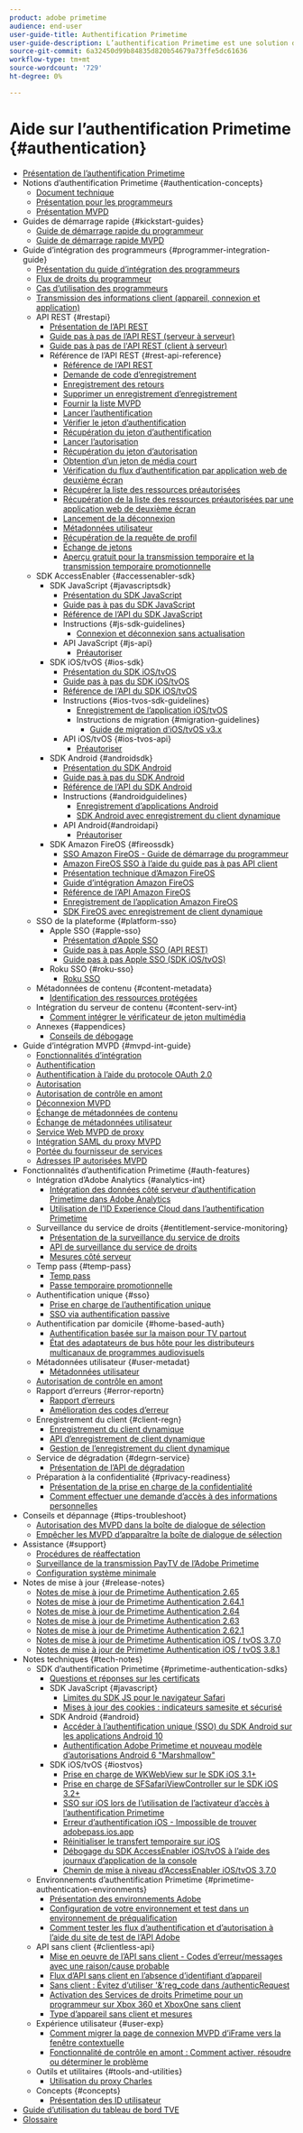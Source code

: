 ```yaml
---
product: adobe primetime
audience: end-user
user-guide-title: Authentification Primetime
user-guide-description: L’authentification Primetime est une solution de droits pour TV partout, fournissant un cadre modulaire pour déterminer si une personne qui demande l’accès à une ressource y a droit.
source-git-commit: 6a32450d99b84835d820b54679a73ffe5dc61636
workflow-type: tm+mt
source-wordcount: '729'
ht-degree: 0%

---
```



# Aide sur l’authentification Primetime {#authentication}

+ [Présentation de l’authentification Primetime](home.md)
+ Notions d’authentification Primetime {#authentication-concepts}
   + [Document technique](technical-paper.md)
   + [Présentation pour les programmeurs](programmer-overview.md)
   + [Présentation MVPD](mvpd-overview.md)
+ Guides de démarrage rapide {#kickstart-guides}
   + [Guide de démarrage rapide du programmeur](programmer-kickstart-guide.md)
   + [Guide de démarrage rapide MVPD](mvpd-kickstart-guide.md)
+ Guide d’intégration des programmeurs {#programmer-integration-guide}
   + [Présentation du guide d’intégration des programmeurs](programmer-integration-guide-overview.md)
   + [Flux de droits du programmeur](entitlement-flow.md)
   + [Cas d’utilisation des programmeurs](programmer-use-cases.md)
   + [Transmission des informations client (appareil, connexion et application)](passing-client-information-device-connection-and-application.md)
   + API REST {#restapi}
      + [Présentation de l’API REST](rest-api-overview.md)
      + [Guide pas à pas de l’API REST (serveur à serveur)](rest-api-cookbook-servertoserver.md)
      + [Guide pas à pas de l&#39;API REST (client à serveur)](rest-api-cookbook-clienttoserver.md)
      + Référence de l’API REST {#rest-api-reference}
         + [Référence de l’API REST](rest-api-reference.md)
         + [Demande de code d’enregistrement](registration-code-request.md)
         + [Enregistrement des retours](return-registration-record.md)
         + [Supprimer un enregistrement d’enregistrement](delete-registration-record.md)
         + [Fournir la liste MVPD](provide-mvpd-list.md)
         + [Lancer l’authentification](initiate-authentication.md)
         + [Vérifier le jeton d’authentification](check-authentication-token.md)
         + [Récupération du jeton d’authentification](retrieve-authentication-token.md)
         + [Lancer l’autorisation](initiate-authorization.md)
         + [Récupération du jeton d’autorisation](retrieve-authorization-token.md)
         + [Obtention d’un jeton de média court](obtain-short-media-token.md)
         + [Vérification du flux d’authentification par application web de deuxième écran](check-authentication-flow-by-second-screen-web-app.md)
         + [Récupérer la liste des ressources préautorisées](retrieve-list-of-preauthorized-resources.md)
         + [Récupération de la liste des ressources préautorisées par une application web de deuxième écran](retrieve-list-of-preauthorized-resources-by-second-screen-web-app.md)
         + [Lancement de la déconnexion](initiate-logout.md)
         + [Métadonnées utilisateur](user-metadata.md)
         + [Récupération de la requête de profil](retrieve-profilerequest.md)
         + [Échange de jetons](token-exchange.md)
         + [Aperçu gratuit pour la transmission temporaire et la transmission temporaire promotionnelle](free-preview-for-temp-pass-and-promotional-temp-pass.md)
   + SDK AccessEnabler {#accessenabler-sdk}
      + SDK JavaScript {#javascriptsdk}
         + [Présentation du SDK JavaScript](javascript-sdk-overview.md)
         + [Guide pas à pas du SDK JavaScript](javascript-sdk-cookbook.md)
         + [Référence de l’API du SDK JavaScript](javascript-sdk-api-reference.md)
         + Instructions {#js-sdk-guidelines}
            + [Connexion et déconnexion sans actualisation](refreshless-login-and-logout.md)
         + API JavaScript {#js-api}
            + [Préautoriser](js-preauthorize.md)
      + SDK iOS/tvOS {#ios-sdk}
         + [Présentation du SDK iOS/tvOS](iostvos-sdk-overview.md)
         + [Guide pas à pas du SDK iOS/tvOS](iostvos-sdk-cookbook.md)
         + [Référence de l’API du SDK iOS/tvOS](iostvos-sdk-api-reference.md)
         + Instructions {#ios-tvos-sdk-guidelines}
            + [Enregistrement de l’application iOS/tvOS](iostvos-application-registration.md)
            + Instructions de migration {#migration-guidelines}
               + [Guide de migration d’iOS/tvOS v3.x](iostvos-v3x-migration-guide.md)
         + API iOS/tvOS {#ios-tvos-api}
            + [Préautoriser](preauthorize.md)
      + SDK Android {#androidsdk}
         + [Présentation du SDK Android](android-sdk-overview.md)
         + [Guide pas à pas du SDK Android](android-sdk-cookbook.md)
         + [Référence de l’API du SDK Android](android-sdk-api-reference.md)
         + Instructions {#androidguidelines}
            + [Enregistrement d’applications Android](android-application-registration.md)
            + [SDK Android avec enregistrement du client dynamique](android-sdk-with-dynamic-client-registration.md)
         + API Android{#androidapi}
            + [Préautoriser](preauthorize-android.md)
      + SDK Amazon FireOS {#fireossdk}
         + [SSO Amazon FireOS - Guide de démarrage du programmeur](amazon-firetv-sso-programmer-kickoff-guide.md)
         + [Amazon FireOS SSO à l’aide du guide pas à pas API client](amazon-fireos-sso-using-clientless-api-cookbook.md)
         + [Présentation technique d’Amazon FireOS](amazon-fireos-technical-overview.md)
         + [Guide d’intégration Amazon FireOS](amazon-fireos-integration-cookbook.md)
         + [Référence de l’API Amazon FireOS](amazon-fireos-native-client-api-reference.md)
         + [Enregistrement de l’application Amazon FireOS](amazon-fireos-application-registration.md)
         + [SDK FireOS avec enregistrement de client dynamique](fireos-sdk-with-dynamic-client-registration.md)
   + SSO de la plateforme {#platform-sso}
      + Apple SSO {#apple-sso}
         + [Présentation d’Apple SSO](apple-sso-overview.md)
         + [Guide pas à pas Apple SSO (API REST)](apple-sso-cookbook-rest-api.md)
         + [Guide pas à pas Apple SSO (SDK iOS/tvOS)](apple-sso-cookbook-iostvos-sdk.md)
      + Roku SSO {#roku-sso}
         + [Roku SSO](roku-sso-overview.md)
   + Métadonnées de contenu {#content-metadata}
      + [Identification des ressources protégées](identify-protected-resources.md)
   + Intégration du serveur de contenu {#content-serv-int}
      + [Comment intégrer le vérificateur de jeton multimédia](media-token-verifier-int.md)
   + Annexes {#appendices}
      + [Conseils de débogage](appendix-b-debugging-tips.md)
+ Guide d’intégration MVPD {#mvpd-int-guide}
   + [Fonctionnalités d’intégration](mvpd-integr-features.md)
   + [Authentification](authn-usecase.md)
   + [Authentification à l’aide du protocole OAuth 2.0](authn-oauth2-protocol.md)
   + [Autorisation](authz-usecase.md)
   + [Autorisation de contrôle en amont](mvpd-preflight-authz.md)
   + [Déconnexion MVPD](usecase-mvpd-logout.md)
   + [Échange de métadonnées de contenu](mvpd-content-metadata-exchange.md)
   + [Échange de métadonnées utilisateur](mvpd-user-metadata-exchng.md)
   + [Service Web MVPD de proxy](proxy-mvpd-webserv.md)
   + [Intégration SAML du proxy MVPD](proxy-mvpd-saml-int.md)
   + [Portée du fournisseur de services](serv-provider-scoping.md)
   + [Adresses IP autorisées MVPD](mvpd-listing-ip-addres.md)
+ Fonctionnalités d’authentification Primetime {#auth-features}
   + Intégration d’Adobe Analytics {#analytics-int}
      + [Intégration des données côté serveur d’authentification Primetime dans Adobe Analytics](integrate-authn-servr-data-analytics.md)
      + [Utilisation de l’ID Experience Cloud dans l’authentification Primetime](exp-cloud-id-authn.md)
   + Surveillance du service de droits {#entitlement-service-monitoring}
      + [Présentation de la surveillance du service de droits](entitlement-service-monitoring-overview.md)
      + [API de surveillance du service de droits](entitlement-service-monitoring-api.md)
      + [Mesures côté serveur](understanding-serverside-metrics.md)
   + Temp pass {#temp-pass}
      + [Temp pass](temp-pass.md)
      + [Passe temporaire promotionnelle](promotional-temp-pass.md)
   + Authentification unique {#sso}
      + [Prise en charge de l’authentification unique](sso-support.md)
      + [SSO via authentification passive](sso-passive-authn.md)
   + Authentification par domicile {#home-based-auth}
      + [Authentification basée sur la maison pour TV partout](home-based-authn-tve.md)
      + [État des adaptateurs de bus hôte pour les distributeurs multicanaux de programmes audiovisuels](hba-status-mvpds.md)
   + Métadonnées utilisateur {#user-metadat}
      + [Métadonnées utilisateur](user-metadata-feature.md)
   + [Autorisation de contrôle en amont](preflight-authz.md)
   + Rapport d’erreurs {#error-reportn}
      + [Rapport d’erreurs](error-reporting.md)
      + [Amélioration des codes d’erreur](enhanced-error-codes.md)
   + Enregistrement du client {#client-regn}
      + [Enregistrement du client dynamique](dynamic-client-registration.md)
      + [API d’enregistrement de client dynamique](dynamic-client-registration-api.md)
      + [Gestion de l’enregistrement du client dynamique](dynamic-client-registration-management.md)
   + Service de dégradation {#degrn-service}
      + [Présentation de l’API de dégradation](degradation-api-overview.md)
   + Préparation à la confidentialité {#privacy-readiness}
      + [Présentation de la prise en charge de la confidentialité](privacy-supp-overview.md)
      + [Comment effectuer une demande d’accès à des informations personnelles](make-privacy-req.md)
+ Conseils et dépannage {#tips-troubleshoot}
   + [Autorisation des MVPD dans la boîte de dialogue de sélection](allow-mvpd-selectn-dialog.md)
   + [Empêcher les MVPD d’apparaître la boîte de dialogue de sélection](prevent-mvpd-selectn-dialog.md)
+ Assistance {#support}
   + [Procédures de réaffectation](escalation-procedures.md)
   + [Surveillance de la transmission PayTV de l’Adobe Primetime](monitoring-adobe-pay-tv-pass.md)
   + [Configuration système minimale](minimum-system-requirements.md)
+ Notes de mise à jour {#release-notes}
   + [Notes de mise à jour de Primetime Authentication 2.65](auth-rn-265.md)
   + [Notes de mise à jour de Primetime Authentication 2.64.1](auth-rn-2641.md)
   + [Notes de mise à jour de Primetime Authentication 2.64](auth-rn-264.md)
   + [Notes de mise à jour de Primetime Authentication 2.63](auth-rn-263.md)
   + [Notes de mise à jour de Primetime Authentication 2.62.1](auth-rn-2621.md)
   + [Notes de mise à jour de Primetime Authentication iOS / tvOS 3.7.0](authn-rn-ios-tvos-370.md)
   + [Notes de mise à jour de Primetime Authentication iOS / tvOS 3.8.1](authn-rn-ios-tvos-381.md)
+ Notes techniques {#tech-notes}
   + SDK d’authentification Primetime {#primetime-authentication-sdks}
      + [Questions et réponses sur les certificats](certificates-qa.md)
      + SDK JavaScript {#javascript}
         + [Limites du SDK JS pour le navigateur Safari](js-sdk-limitations-for-safari-browser.md)
         + [Mises à jour des cookies : indicateurs samesite et sécurisé](cookies-updates--samesite-and-secure-flags.md)
      + SDK Android {#android}
         + [Accéder à l’authentification unique (SSO) du SDK Android sur les applications Android 10](access-enabler-android-sdk-single-signon-sso-on-android-10-devices.md)
         + [Authentification Adobe Primetime et nouveau modèle d’autorisations Android 6 &quot;Marshmallow&quot;](adobe-primetime-authentication-and-the-android-6-marshmallow-new-permissions-model.md)
      + SDK iOS/tvOS {#iostvos}
         + [Prise en charge de WKWebView sur le SDK iOS 3.1+](wkwebview-support-on-ios-sdk-31.md)
         + [Prise en charge de SFSafariViewController sur le SDK iOS 3.2+](sfsafariviewcontroller-support-on-ios-sdk-32.md)
         + [SSO sur iOS lors de l’utilisation de l’activateur d’accès à l’authentification Primetime](sso-on-ios-when-using-the-primetime-authentication-access-enabler.md)
         + [Erreur d’authentification iOS - Impossible de trouver adobepass.ios.app](ios-authentication-error-adobepassiosapp-cannot-be-found.md)
         + [Réinitialiser le transfert temporaire sur iOS](reset-temp-pass-on-ios.md)
         + [Débogage du SDK AccessEnabler iOS/tvOS à l’aide des journaux d’application de la console](debugging-the-accessenabler-iostvos-sdk-using-console-app-logs.md)
         + [Chemin de mise à niveau d’AccessEnabler iOS/tvOS 3.7.0](accessenabler-iostvos-370-upgrade-path.md)
   + Environnements d’authentification Primetime {#primetime-authentication-environments}
      + [Présentation des environnements Adobe](understanding-the-adobe-environments.md)
      + [Configuration de votre environnement et test dans un environnement de préqualification](setting-up-your-environment-and-testing-in-prequal.md)
      + [Comment tester les flux d’authentification et d’autorisation à l’aide du site de test de l’API Adobe](test-authn-authz-flows-using-adobes-api-test-site.md)
   + API sans client {#clientless-api}
      + [Mise en oeuvre de l’API sans client - Codes d’erreur/messages avec une raison/cause probable](clientless-api-implementation-error-codes--messages-with-probable-reason--cause.md)
      + [Flux d’API sans client en l’absence d’identifiant d’appareil](clientless-api-flow-in-the-absence-of-device-id.md)
      + [Sans client : Évitez d’utiliser &#39;&amp;&#39;reg_code dans /authenticRequest](clientless-avoid-using-reg-code-in-authenticate-request.md)
      + [Activation des Services de droits Primetime pour un programmeur sur Xbox 360 et XboxOne sans client](enabling-primetime-entitlement-services-for-a-programmer-on-xbox-360-and-xboxone-clientless-solution.md)
      + [Type d’appareil sans client et mesures](benefits-of-using-the-clientless-devicetype-parameter-in-pass-metrics.md)
   + Expérience utilisateur {#user-exp}
      + [Comment migrer la page de connexion MVPD d’iFrame vers la fenêtre contextuelle](migr-mvpd-login-iframe-popup.md)
      + [Fonctionnalité de contrôle en amont : Comment activer, résoudre ou déterminer le problème](preflight-feature.md)
   + Outils et utilitaires {#tools-and-utilities}
      + [Utilisation du proxy Charles](using-charles-proxy.md)
   + Concepts {#concepts}
      + [Présentation des ID utilisateur](understanding-user-ids.md)
+ [Guide d’utilisation du tableau de bord TVE](tve-dashboard-user-guide.md)
+ [Glossaire](glossary.md)
